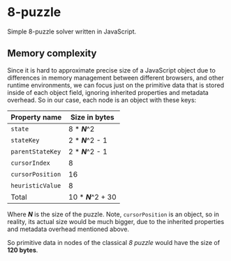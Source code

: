 # 8-puzzle

Simple 8-puzzle solver written in JavaScript.

## Memory complexity

Since it is hard to approximate precise size of a JavaScript object due to differences in
memory management between different browsers, and other runtime environments, we can focus
just on the primitive data that is stored inside of each object field, ignoring inherited
properties and metadata overhead. So in our case, each node is an object with these keys:

| Property name    | Size in bytes       |
|------------------|---------------------|
| `state`          | 8 * ***N***^2       |
| `stateKey`       | 2 * ***N***^2 - 1   |
| `parentStateKey` | 2 * ***N***^2 - 1   |
| `cursorIndex`    | 8                   |
| `cursorPosition` | 16                  |
| `heuristicValue` | 8                   |
| Total            | 10 * ***N***^2 + 30 |

Where ***N*** is the size of the puzzle. Note, `cursorPosition` is an object, so in reality,
its actual size would be much bigger, due to the inherited properties and metadata overhead
mentioned above.

So primitive data in nodes of the classical *8 puzzle* would have the size of **120 bytes**.